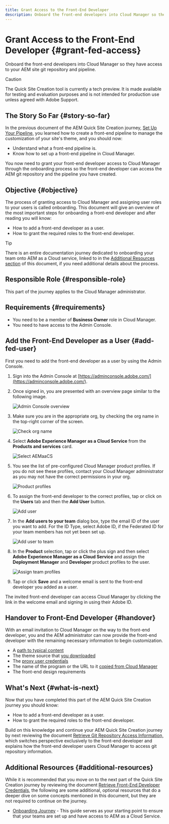 ```yaml
---
title: Grant Access to the Front-End Developer
description: Onboard the front-end developers into Cloud Manager so they have access to your AEM site git repository and pipeline.
---
```


# Grant Access to the Front-End Developer {#grant-fed-access}

Onboard the front-end developers into Cloud Manager so they have access to your AEM site git repository and pipeline.

>[!CAUTION]
>
>The Quick Site Creation tool is currently a tech preview. It is made available for testing and evaluation purposes and is not intended for production use unless agreed with Adobe Support.

## The Story So Far {#story-so-far}

In the previous document of the AEM Quick Site Creation journey, [Set Up Your Pipeline,](pipeline-setup.md) you learned how to create a front-end pipeline to manage the customization of your site's theme, and you should now:

* Understand what a front-end pipeline is.
* Know how to set up a front-end pipeline in Cloud Manager.

You now need to grant your front-end developer access to Cloud Manager through the onboarding process so the front-end developer can access the AEM git repository and the pipeline you have created.

## Objective {#objective}

The process of granting access to Cloud Manager and assigning user roles to your users is called onboarding. This document will give an overview of the most important steps for onboarding a front-end developer and after reading you will know:

* How to add a front-end developer as a user.
* How to grant the required roles to the front-end developer.

>[!TIP]
>
>There is an entire documentation journey dedicated to onboarding your team onto AEM as a Cloud service, linked to in the [Additional Resources section](#additional-resources) of this document, if you need additional details about the process.

## Responsible Role {#responsible-role}

This part of the journey applies to the Cloud Manager administrator.

## Requirements {#requirements}

* You need to be a member of **Business Owner** role in Cloud Manager.
* You need to have access to the Admin Console.

## Add the Front-End Developer as a User {#add-fed-user}

First you need to add the front-end developer as a user by using the Admin Console.

1. Sign into the Admin Console at [https://adminconsole.adobe.com/](https://adminconsole.adobe.com/).

1. Once signed in, you are presented with an overview page similar to the following image.

   ![Admin Console overview](assets/admin-console.png)

1. Make sure you are in the appropriate org, by checking the org name in the top-right corner of the screen.

   ![Check org name](assets/correct-org.png)

1. Select **Adobe Experience Manager as a Cloud Service** from the **Products and services** card.

   ![Select AEMaaCS](assets/select-aemaacs.png)

1. You see the list of pre-configured Cloud Manager product profiles. If you do not see these profiles, contact your Cloud Manager administrator as you may not have the correct permissions in your org.

   ![Product profiles](assets/product-profiles.png)

1. To assign the front-end developer to the correct profiles, tap or click on the **Users** tab and then the **Add User** button.

   ![Add user](assets/add-user.png)

1. In the **Add users to your team** dialog box, type the email ID of the user you want to add. For the ID Type, select Adobe ID, if the Federated ID for your team members has not yet been set up.

   ![Add user to team](assets/add-to-team.png)

1. In the **Product** selection, tap or click the plus sign and then select **Adobe Experience Manager as a Cloud Service** and assign the **Deployment Manager** and **Developer** product profiles to the user.

   ![Assign team profiles](assets/assign-team.png)

1. Tap or click **Save** and a welcome email is sent to the front-end developer you added as a user.

The invited front-end developer can access Cloud Manager by clicking the link in the welcome email and signing in using their Adobe ID.

## Handover to Front-End Developer {#handover}

With an email invitation to Cloud Manager on the way to the front-end developer, you and the AEM administrator can now provide the front-end developer with the remaining necessary information to begin customization.

* A [path to typical content](#example-page)
* The theme source that [you downloaded](#download-theme)
* The [proxy user credentials](#proxy-user)
* The name of the program or the URL to it [copied from Cloud Manager](pipeline-setup.md#login)
* The front-end design requirements

## What's Next {#what-is-next}

Now that you have completed this part of the AEM Quick Site Creation journey you should know:

* How to add a front-end developer as a user.
* How to grant the required roles to the front-end developer.

Build on this knowledge and continue your AEM Quick Site Creation journey by next reviewing the document [Retrieve Git Repository Access Information,](retrieve-access.md) which switches perspective exclusively to the front-end developer and explains how the front-end developer users Cloud Manager to access git repository information.

## Additional Resources {#additional-resources}

While it is recommended that you move on to the next part of the Quick Site Creation journey by reviewing the document [Retrieve Front-End Developer Credentials,](retrieve-access.md) the following are some additional, optional resources that do a deeper dive on some concepts mentioned in this document, but they are not required to continue on the journey.

* [Onboarding Journey](/help/journey-onboarding/home.md) - This guide serves as your starting point to ensure that your teams are set up and have access to AEM as a Cloud Service.


